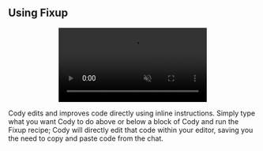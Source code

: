 ## Using Fixup

<p align="center">
  <video autoPlay muted loop playsInline>
      <source
          type="video/mp4"
          src="https://storage.googleapis.com/sourcegraph-assets/website/Product%20Animations/cody-fixup-may2023.mp4"
      />
  </video>
</p>

Cody edits and improves code directly using inline instructions. Simply type what you want Cody to do above or below a block of Cody and run the Fixup recipe; Cody will directly edit that code within your editor, saving you the need to copy and paste code from the chat.
